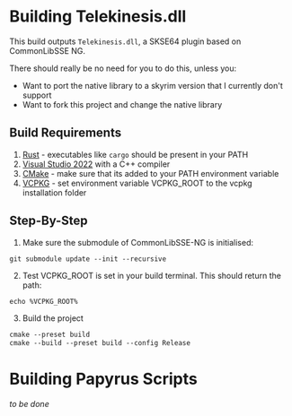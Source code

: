 # Building Telekinesis.dll

This build outputs `Telekinesis.dll`, a SKSE64 plugin based on CommonLibSSE NG.

There should really be no need for you to do this, unless you:

- Want to port the native library to a skyrim version that I currently don't support
- Want to fork this project and change the native library

## Build Requirements

 1. [Rust](https://www.rust-lang.org/tools/install) - executables like `cargo` should be present in your PATH
 2. [Visual Studio 2022](https://visualstudio.microsoft.com/de/) with a C++ compiler
 3. [CMake](https://cmake.org/download/) - make sure that its added to your PATH environment variable
 4. [VCPKG](https://github.com/microsoft/vcpkg) - set environment variable VCPKG_ROOT to the vcpkg installation folder

## Step-By-Step

1. Make sure the submodule of CommonLibSSE-NG is initialised:

```ps
git submodule update --init --recursive
```
2. Test VCPKG_ROOT is set in your build terminal. This should return the path:

```
echo %VCPKG_ROOT%
```

3. Build the project

```ps
cmake --preset build
cmake --build --preset build --config Release
```

# Building Papyrus Scripts 

*to be done*